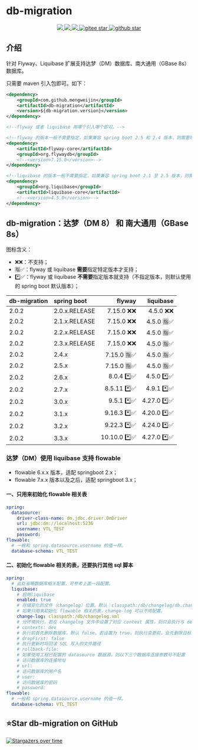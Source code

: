 # db-migration
<p align="center">
    <a target="_blank" href="https://search.maven.org/search?q=g:%22com.github.mengweijin%22%20AND%20a:%22db-migration%22">
        <img src="https://img.shields.io/maven-central/v/com.github.mengweijin/db-migration?label=db-migration&color=blue" />
    </a>
	<a target="_blank" href="https://github.com/mengweijin/db-migration/blob/master/LICENSE">
		<img src="https://img.shields.io/badge/license-Apache2.0-blue.svg" />
	</a>
	<a target="_blank" href="https://www.oracle.com/technetwork/java/javase/downloads/index.html">
		<img src="https://img.shields.io/badge/JDK-8+-green.svg" />
	</a>
	<a target="_blank" href="https://gitee.com/mengweijin/db-migration/stargazers">
		<img src="https://gitee.com/mengweijin/db-migration/badge/star.svg?theme=dark" alt='gitee star'/>
	</a>
	<a target="_blank" href='https://github.com/mengweijin/db-migration'>
		<img src="https://img.shields.io/github/stars/mengweijin/db-migration.svg?style=social" alt="github star"/>
	</a>
</p>

## 介绍
针对 Flyway、Liquibase 扩展支持达梦（DM）数据库、南大通用（GBase 8s）数据库。

只需要 maven 引入包即可。如下：

```xml
<dependency>
    <groupId>com.github.mengweijin</groupId>
    <artifactId>db-migration</artifactId>
    <version>${db-migration.version}</version>
</dependency>

<!--flyway 或者 liquibase 用哪个引入哪个即可。-->

<!--flyway 的版本一般不需要指定，如果兼容 spring boot 2.5 和 2.4 版本，则需要明确指定为 7.15.0 版本。-->
<dependency>
    <artifactId>flyway-core</artifactId>
    <groupId>org.flywaydb</groupId>
    <!--<version>7.15.0</version>-->
</dependency>

<!--liquibase 的版本一般不需要指定，如果兼容 spring boot 2.1 至 2.5 版本，则需要明确指定为 4.5.0 版本。-->
<dependency>
    <groupId>org.liquibase</groupId>
    <artifactId>liquibase-core</artifactId>
    <!--<version>4.5.0</version>-->
</dependency>
```

## db-migration：达梦（DM 8） 和 南大通用（GBase 8s）

图标含义：

* ❌❌：不支持；
* 🈯✅：flyway 或 liquibase **需要**指定特定版本才支持；
* *️⃣✅：flyway 或 liquibase **不需要**指定版本就支持（不指定版本，则默认使用的 spring boot 默认版本）；

| db-migration | spring boot   |       flyway |   liquibase |
|:-------------|:--------------|-------------:|------------:|
| 2.0.2        | 2.0.x.RELEASE |    7.15.0 ❌❌ |    4.5.0 ❌❌ |
| 2.0.2        | 2.1.x.RELEASE |    7.15.0 ❌❌ |   4.5.0 🈯✅ |
| 2.0.2        | 2.2.x.RELEASE |    7.15.0 ❌❌ |   4.5.0 🈯✅ |
| 2.0.2        | 2.3.x.RELEASE |    7.15.0 ❌❌ |   4.5.0 🈯✅ |
| 2.0.2        | 2.4.x         |   7.15.0 🈯✅ |   4.5.0 🈯✅ |
| 2.0.2        | 2.5.x         |   7.15.0 🈯✅ |   4.5.0 🈯✅ |
| 2.0.2        | 2.6.x         |   8.0.4 *️⃣✅ |  4.5.0 *️⃣✅ |
| 2.0.2        | 2.7.x         |  8.5.11 *️⃣✅ |  4.9.1 *️⃣✅ |
| 2.0.2        | 3.0.x         |   9.5.1 *️⃣✅ | 4.27.0 *️⃣✅ |
| 2.0.2        | 3.1.x         |  9.16.3 *️⃣✅ | 4.20.0 *️⃣✅ |
| 2.0.2        | 3.2.x         |  9.22.3 *️⃣✅ | 4.24.0 *️⃣✅ |
| 2.0.2        | 3.3.x         | 10.10.0 *️⃣✅ | 4.27.0 *️⃣✅ |

### 达梦（DM）使用 liquibase 支持 flowable

* flowable 6.x.x 版本，适配 springboot 2.x；
* flowable 7.x.x 版本以及之后，适配 springboot 3.x；

#### 一、只用来初始化 flowable 相关表

```yaml
spring:
  datasource:
    driver-class-name: dm.jdbc.driver.DmDriver
    url: jdbc:dm://localhost:5236
    username: VTL_TEST
    password: 
flowable:
  # 一般和 spring.datasource.username 的值一样。
  database-schema: VTL_TEST
```

#### 二、初始化 flowable 相关的表，还要执行其他 sql 脚本

```yaml
spring:
  # 此处省略数据库相关配置，可参考上面一段配置。
  liquibase:
    # 启用liquibase
    enabled: true
    # 存储变化的文件（changelog）位置。默认：classpath:/db/changelog/db.changelog-master.xml
    # 如果只用来初始化 flowable 相关的表，change-log 可以不用配置。
    change-log: classpath:/db/changelog.xml
    # 分环境执行，若在 changelog 文件中设置了对应 context 属性，则只会执行与 dev 对应值的 changeset
    # contexts: dev
    # 执行前首先删除数据库，默认 false。若设置为 true，则执行变更前，会先删除目标数据库，请谨慎
    # dropFirst: false
    # 执行更新时将回滚 SQL 写入的文件路径
    # rollback-file:
    # 如果使用工程已配置的 datasource 数据源，则以下三个数据库连接参数可不配置
    # 访问数据库的连接地址
    # url:
    # 访问数据库的用户名
    # user:
    # 访问数据库的密码
    # password:
flowable:
  # 一般和 spring.datasource.username 的值一样。
  database-schema: VTL_TEST
```


## ⭐Star db-migration on GitHub

[![Stargazers over time](https://starchart.cc/mengweijin/db-migration.svg)](https://starchart.cc/mengweijin/db-migration)
